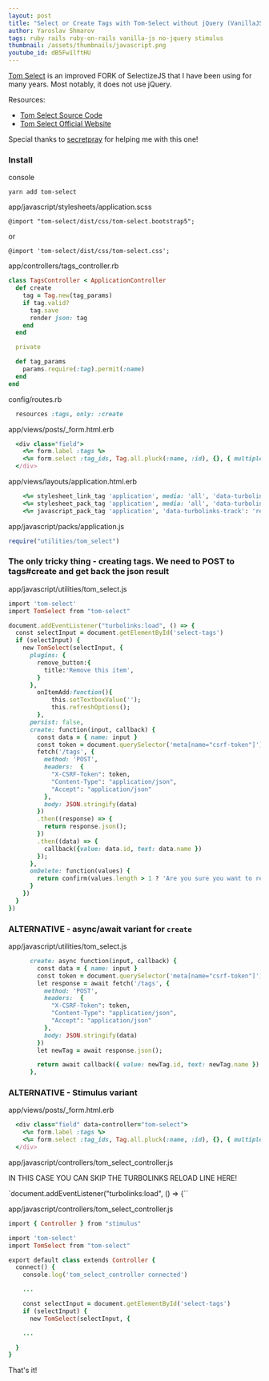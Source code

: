 ```yaml
---
layout: post
title: "Select or Create Tags with Tom-Select without jQuery (VanillaJS)"
author: Yaroslav Shmarov
tags: ruby rails ruby-on-rails vanilla-js no-jquery stimulus
thumbnail: /assets/thumbnails/javascript.png
youtube_id: dB5Fw1lftHU
---
```


[Tom Select](https://tom-select.js.org/) is an improved FORK of SelectizeJS that I have been using for many years.
Most notably, it does not use jQuery.

Resources:
* [Tom Select Source Code](https://github.com/selectize/selectize.js)
* [Tom Select Official Website](https://tom-select.js.org/)

Special thanks to [secretpray](https://github.com/secretpray) for helping me with this one!

### Install

console
```
yarn add tom-select
```
app/javascript/stylesheets/application.scss
```
@import "tom-select/dist/css/tom-select.bootstrap5";
```
or
```
@import 'tom-select/dist/css/tom-select.css';
```
app/controllers/tags_controller.rb
```ruby
class TagsController < ApplicationController
  def create
    tag = Tag.new(tag_params)
    if tag.valid?
      tag.save
      render json: tag
    end
  end

  private

  def tag_params
    params.require(:tag).permit(:name)
  end
end
```
config/routes.rb
```ruby
  resources :tags, only: :create
```
app/views/posts/_form.html.erb
```ruby
  <div class="field">
    <%= form.label :tags %>
    <%= form.select :tag_ids, Tag.all.pluck(:name, :id), {}, { multiple: true, id: "select-tags" } %>
  </div>
```
app/views/layouts/application.html.erb
```ruby
    <%= stylesheet_link_tag 'application', media: 'all', 'data-turbolinks-track': 'reload' %>
    <%= stylesheet_pack_tag 'application', media: 'all', 'data-turbolinks-track': 'reload' %>
    <%= javascript_pack_tag 'application', 'data-turbolinks-track': 'reload' %>
```
app/javascript/packs/application.js
```ruby
require("utilities/tom_select")
```

### The only tricky thing - creating tags. We need to POST to tags#create and get back the json result

app/javascript/utilities/tom_select.js
```ruby
import 'tom-select'
import TomSelect from "tom-select"

document.addEventListener("turbolinks:load", () => {
  const selectInput = document.getElementById('select-tags')
  if (selectInput) {
    new TomSelect(selectInput, {
      plugins: {
        remove_button:{
          title:'Remove this item',
        }
      },
  		onItemAdd:function(){
  			this.setTextboxValue('');
  			this.refreshOptions();
  		},
      persist: false,
      create: function(input, callback) {
        const data = { name: input }
        const token = document.querySelector('meta[name="csrf-token"]').content
        fetch('/tags', {
          method: 'POST',
          headers:  {
            "X-CSRF-Token": token,
            "Content-Type": "application/json",
            "Accept": "application/json"
          },
          body: JSON.stringify(data)
        })
        .then((response) => {
          return response.json();
        })
        .then((data) => {
          callback({value: data.id, text: data.name })
        });
      },
      onDelete: function(values) {
        return confirm(values.length > 1 ? 'Are you sure you want to remove these ' + values.length + ' items?' : 'Are you sure you want to remove "' + values[0] + '"?');
      }
    })
  }
})
```

### ALTERNATIVE - async/await variant for `create`

app/javascript/utilities/tom_select.js
```ruby
      create: async function(input, callback) {
        const data = { name: input }
        const token = document.querySelector('meta[name="csrf-token"]').content
        let response = await fetch('/tags', {
          method: 'POST',
          headers:  {
            "X-CSRF-Token": token,
            "Content-Type": "application/json",
            "Accept": "application/json"
          },
          body: JSON.stringify(data)
        })
        let newTag = await response.json();

        return await callback({ value: newTag.id, text: newTag.name })
      },
```

### ALTERNATIVE - Stimulus variant

app/views/posts/_form.html.erb
```ruby
  <div class="field" data-controller="tom-select">
    <%= form.label :tags %>
    <%= form.select :tag_ids, Tag.all.pluck(:name, :id), {}, { multiple: true, id: "select-tags" } %>
  </div>
```

app/javascript/controllers/tom_select_controller.js

IN THIS CASE YOU CAN SKIP THE TURBOLINKS RELOAD LINE HERE!

`document.addEventListener("turbolinks:load", () => {``

app/javascript/controllers/tom_select_controller.js
```ruby
import { Controller } from "stimulus"

import 'tom-select'
import TomSelect from "tom-select"

export default class extends Controller {
  connect() {
    console.log('tom_select_controller connected')

    ...

    const selectInput = document.getElementById('select-tags')
    if (selectInput) {
      new TomSelect(selectInput, {

    ...

  }
}
```

That's it!